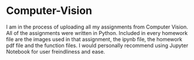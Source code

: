 # Computer-Vision
I am in the process of uploading all my assignments from Computer Vision. All of the assignments were written in Python.
Included in every homework file are the images used in that assignment, the ipynb file, the homework pdf file and the function files. 
I would personally recommend using Jupyter Notebook for user freindliness and ease. 
